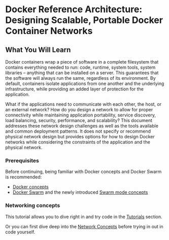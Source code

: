 # Docker Reference Architecture: Designing Scalable, Portable Docker Container Networks

## What You Will Learn

Docker containers wrap a piece of software in a complete filesystem that contains everything needed to run: code, runtime, system tools, system libraries – anything that can be installed on a server. This guarantees that the software will always run the same, regardless of its environment. By default, containers isolate applications from one another and the underlying infrastructure, while providing an added layer of protection for the application. 

What if the applications need to communicate with each other, the host, or an external network? How do you design a network to allow for proper connectivity while maintaining application portability, service discovery, load balancing, security, performance, and scalability? This document addresses these network design challenges as well as the tools available and common deployment patterns. It does not specify or recommend physical network design but provides options for how to design Docker networks while considering the constraints of the application and the physical network.

### Prerequisites

Before continuing, being familiar with Docker concepts and Docker Swarm is recommended:
 
- [Docker concepts](https://docs.docker.com/engine/understanding-docker/)
- [Docker Swarm](https://docs.docker.com/engine/swarm/) and the newly introduced [Swarm mode concepts](https://docs.docker.com/engine/swarm/key-concepts/#/services-and-tasks)

### Networking concepts
This tutorial allows you to dive right in and try code in the [Tutorials](tutorials.md) section.

Or you can first dive deep into the [Network Concepts](concepts/) before trying in out in code yourself.

